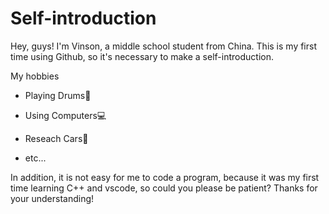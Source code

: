 # Self-introduction
Hey, guys! I'm Vinson, a middle school student from China. This is my first time using Github, so it's necessary to make a self-introduction. 

My hobbies
 - Playing Drums🥁

 - Using Computers💻

 - Reseach Cars🚗

 - etc...

In addition, it is not easy for me to code a program, because it was my first time learning C++ and vscode, so could you please be patient? Thanks for your understanding!

